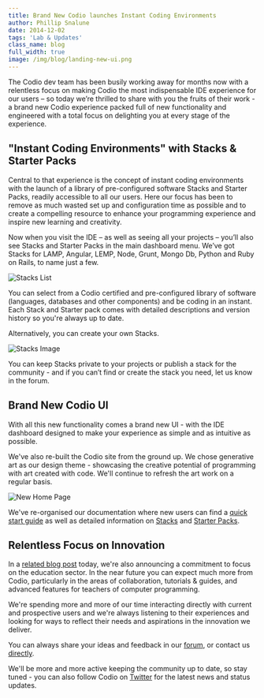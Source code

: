 ```yaml
---
title: Brand New Codio launches Instant Coding Environments
author: Phillip Snalune
date: 2014-12-02
tags: 'Lab & Updates'
class_name: blog
full_width: true
image: /img/blog/landing-new-ui.png
---
```


The Codio dev team has been busily working away for months now with a relentless focus on making Codio the most indispensable IDE experience for our users – so today we’re thrilled to share with you the fruits of their work - a brand new Codio experience packed full of new functionality and engineered with a total focus on delighting you at every stage of the experience.

## "Instant Coding Environments" with Stacks & Starter Packs

Central to that experience is the concept of instant coding environments with the launch of a library of pre-configured software Stacks and Starter Packs, readily accessible to all our users.  Here our focus has been to remove as much wasted set up and configuration time as possible and to create a compelling resource to enhance your programming experience and inspire new learning and creativity.

Now when you visit the IDE – as well as seeing all your projects – you’ll also see Stacks and Starter Packs in the main dashboard menu.  We’ve got Stacks for LAMP, Angular, LEMP, Node, Grunt, Mongo Db, Python and Ruby on Rails, to name just a few.

![Stacks List](/img/docs/stacks_list.png)

You can select from a Codio certified and pre-configured library of software (languages, databases and other components) and be coding in an instant.  Each Stack and Starter pack comes with detailed descriptions and version history so you're always up to date.

Alternatively, you can create your own Stacks.

![Stacks Image](/img/blog/stacks-create.png)

You can keep Stacks private to your projects or publish a stack for the community - and if you can’t find or create the stack you need, let us know in the forum.

## Brand New Codio UI

With all this new functionality comes a brand new UI - with the IDE dashboard designed to make your experience as simple and as intuitive as possible.

We've also re-built the Codio site from the ground up.  We chose generative art as our design theme - showcasing the creative potential of programming with art created with code.  We'll continue to refresh the art work on a regular basis.

![New Home Page](/img/blog/new-home-page.png)

We've re-organised our documentation where new users can find a [quick start guide](/docs/quickstart) as well as detailed information on [Stacks](/docs/dashboard/stacks) and [Starter Packs](/docs/dashboard/packs).

## Relentless Focus on Innovation

In a [related blog post](/blog/2014/12/education-sector-focus/) today, we're also announcing a commitment to focus on the education sector.  In the near future you can expect much more from Codio, particularly in the areas of collaboration, tutorials & guides, and advanced features for teachers of computer programming.

We're spending more and more of our time interacting directly with current and prospective users and we're always listening to their experiences and looking for ways to reflect their needs and aspirations in the innovation we deliver.

You can always share your ideas and feedback in our [forum](http://forum.codio.com), or contact us [directly](mailto:hello@codio.com).

We'll be more and more active keeping the community up to date, so stay tuned - you can also follow Codio on [Twitter](https://twitter.com/codiohq) for the latest news and status updates.
